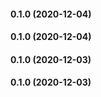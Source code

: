 #### 0.1.0 (2020-12-04)

#### 0.1.0 (2020-12-04)

#### 0.1.0 (2020-12-03)

#### 0.1.0 (2020-12-03)

